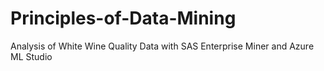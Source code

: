 # Principles-of-Data-Mining
Analysis of White Wine Quality Data with SAS Enterprise Miner and Azure ML Studio
